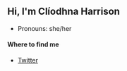 ## Hi, I'm Clíodhna Harrison

- Pronouns: she/her

#### Where to find me
- [Twitter](https://twitter.com/Classic_Cli)

